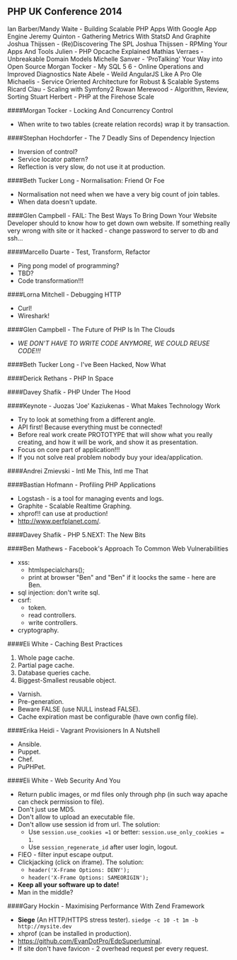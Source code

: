 PHP UK Conference 2014
-

Ian Barber/Mandy Waite - Building Scalable PHP Apps With Google App Engine
Jeremy Quinton - Gathering Metrics With StatsD And Graphite
Joshua Thijssen - (Re)Discovering The SPL
Joshua Thijssen - RPMing Your Apps And Tools
Julien - PHP Opcache Explained
Mathias Verraes - Unbreakable Domain Models
Michelle Sanver - 'ProTalking' Your Way into Open Source
Morgan Tocker - My SQL 5 6 - Online Operations and Improved Diagnostics
Nate Abele - Weild AngularJS Like A Pro
Ole Michaelis - Service Oriented Architecture for Robust & Scalable Systems
Ricard Clau - Scaling with Symfony2
Rowan Merewood - Algorithm, Review, Sorting
Stuart Herbert - PHP at the Firehose Scale



####Morgan Tocker - Locking And Concurrency Control
* When write to two tables (create relation records) wrap it by transaction.

####Stephan Hochdorfer - The 7 Deadly Sins of Dependency Injection
* Inversion of control?
* Service locator pattern?
* Reflection is very slow, do not use it at production.

####Beth Tucker Long - Normalisation: Friend Or Foe
* Normalisation not need when we have a very big count of join tables.
* When data doesn't update.

####Glen Campbell - FAIL: The Best Ways To Bring Down Your Website
Developer should to know how to get down own website.
If something really very wrong with site or it hacked - change password to server to db and ssh...

####Marcello Duarte - Test, Transform, Refactor
* Ping pong model of programming?
* TBD?
* Code transformation!!!

####Lorna Mitchell - Debugging HTTP
* Curl!
* Wireshark!

####Glen Campbell - The Future of PHP Is In The Clouds
* *WE DON'T HAVE TO WRITE CODE ANYMORE, WE COULD REUSE CODE!!!*

####Beth Tucker Long - I've Been Hacked, Now What

####Derick Rethans - PHP In Space

####Davey Shafik - PHP Under The Hood

####Keynote - Juozas 'Joe' Kaziukenas - What Makes Technology Work
* Try to look at something from a different angle.
* API first! Because everything must be connected!
* Before real work create PROTOTYPE that will show what you really creating, and how it will be work, and show it as presentation.
* Focus on core part of application!!!
* If you not solve real problem nobody buy your idea/application.

####Andrei Zmievski - Intl Me This, Intl me That

####Bastian Hofmann - Profiling PHP Applications
* Logstash - is a tool for managing events and logs.
* Graphite - Scalable Realtime Graphing.
* xhprof!! can use at production!
* http://www.perfplanet.com/.

####Davey Shafik - PHP 5.NEXT: The New Bits

####Ben Mathews - Facebook's Approach To Common Web Vulnerabilities
* xss:
  * htmlspecialchars();
  * print at browser "Ben" and "B&#101;n" if it loocks the same - here are B&#101;n.
* sql injection: don't write sql.
* csrf:
  * token.
  * read controllers.
  * write controllers.
* cryptography.

####Eli White - Caching Best Practices
1. Whole page cache.
2. Partial page cache.
3. Database queries cache.
4. Biggest-Smallest reusable object.

* Varnish.
* Pre-generation.
* Beware FALSE (use NULL instead FALSE).
* Cache expiration mast be configurable (have own config file).

####Erika Heidi - Vagrant Provisioners In A Nutshell
* Ansible.
* Puppet.
* Chef.
* PuPHPet.

####Eli White - Web Security And You
* Return public images, or md files only through php (in such way apache can check permission to file).
* Don't just use MD5.
* Don't allow to upload an executable file.
* Don't allow use session id from url. The solution:
  * Use `session.use_cookies =1` or better: `session.use_only_cookies = 1`.
  * Use `session_regenerate_id` after user login, logout.
* FIEO - filter input escape output.
* Clickjacking (click on iframe). The solution:
  * `header('X-Frame Options: DENY');`
  * `header('X-Frame Options: SAMEORIGIN');`
* **Keep all your software up to date!**
* Man in the middle?

####Gary Hockin - Maximising Performance With Zend Framework
* **Siege** (An HTTP/HTTPS stress tester). `siedge -c 10 -t 1m -b http://mysite.dev`
* xhprof (can be installed in production).
* https://github.com/EvanDotPro/EdpSuperluminal.
* If site don't have favicon - 2 overhead request per every request.
